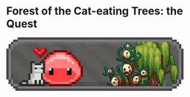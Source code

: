 # Forest of the Cat-eating Trees: the Quest
![alt text](project/data/assets/Forest-of-Cat-eating-Trees-TITLE-IMG.png)
